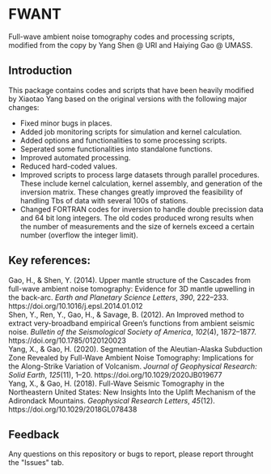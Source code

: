 # FWANT
Full-wave ambient noise tomography codes and processing scripts, modified from the copy by Yang Shen @ URI and Haiying Gao @ UMASS. 

## Introduction
This package contains codes and scripts that have been heavily modified by Xiaotao Yang based on the original versions with the following major changes:

* Fixed minor bugs in places.
* Added job monitoring scripts for simulation and kernel calculation.
* Added options and functionalities to some processing scripts.
* Seperated some functionalities into standalone functions.
* Improved automated processing.
* Reduced hard-coded values.
* Improved scripts to process large datasets through parallel procedures. These include kernel calculation, kernel assembly, and generation of the inversion matrix. These changes greatly improved the feasibility of handling Tbs of data with several 100s of stations.
* Changed FORTRAN codes for inversion to handle double precission data and 64 bit long integers. The old codes produced wrong results when the number of measurements and the size of kernels exceed a certain number (overflow the integer limit).

## Key references:
<div class="csl-entry">Gao, H., &#38; Shen, Y. (2014). Upper mantle structure of the Cascades from full-wave ambient noise tomography: Evidence for 3D mantle upwelling in the back-arc. <i>Earth and Planetary Science Letters</i>, <i>390</i>, 222–233. https://doi.org/10.1016/j.epsl.2014.01.012</div>

<div class="csl-entry">Shen, Y., Ren, Y., Gao, H., &#38; Savage, B. (2012). An Improved method to extract very-broadband empirical Green’s functions from ambient seismic noise. <i>Bulletin of the Seismological Society of America</i>, <i>102</i>(4), 1872–1877. https://doi.org/10.1785/0120120023</div>

<div class="csl-entry">Yang, X., &#38; Gao, H. (2020). Segmentation of the Aleutian-Alaska Subduction Zone Revealed by Full-Wave Ambient Noise Tomography: Implications for the Along-Strike Variation of Volcanism. <i>Journal of Geophysical Research: Solid Earth</i>, <i>125</i>(11), 1–20. https://doi.org/10.1029/2020JB019677</div>

<div class="csl-entry">Yang, X., &#38; Gao, H. (2018). Full-Wave Seismic Tomography in the Northeastern United States: New Insights Into the Uplift Mechanism of the Adirondack Mountains. <i>Geophysical Research Letters</i>, <i>45</i>(12). https://doi.org/10.1029/2018GL078438</div>

## Feedback
Any questions on this repository or bugs to report, please report throught the "Issues" tab.
